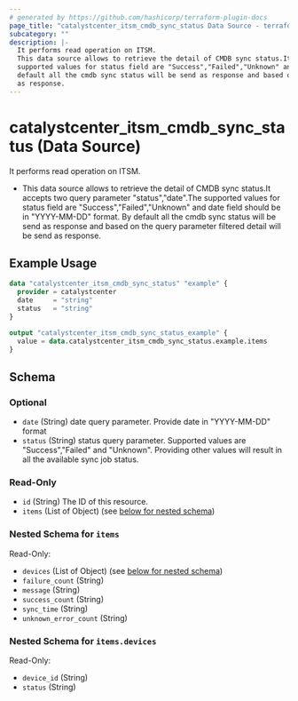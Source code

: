```yaml
---
# generated by https://github.com/hashicorp/terraform-plugin-docs
page_title: "catalystcenter_itsm_cmdb_sync_status Data Source - terraform-provider-catalystcenter"
subcategory: ""
description: |-
  It performs read operation on ITSM.
  This data source allows to retrieve the detail of CMDB sync status.It accepts two query parameter "status","date".The
  supported values for status field are "Success","Failed","Unknown" and date field should be in "YYYY-MM-DD" format. By
  default all the cmdb sync status will be send as response and based on the query parameter filtered detail will be send
  as response.
---
```


# catalystcenter_itsm_cmdb_sync_status (Data Source)

It performs read operation on ITSM.

- This data source allows to retrieve the detail of CMDB sync status.It accepts two query parameter "status","date".The
supported values for status field are "Success","Failed","Unknown" and date field should be in "YYYY-MM-DD" format. By
default all the cmdb sync status will be send as response and based on the query parameter filtered detail will be send
as response.

## Example Usage

```terraform
data "catalystcenter_itsm_cmdb_sync_status" "example" {
  provider = catalystcenter
  date     = "string"
  status   = "string"
}

output "catalystcenter_itsm_cmdb_sync_status_example" {
  value = data.catalystcenter_itsm_cmdb_sync_status.example.items
}
```

<!-- schema generated by tfplugindocs -->
## Schema

### Optional

- `date` (String) date query parameter. Provide date in "YYYY-MM-DD" format
- `status` (String) status query parameter. Supported values are "Success","Failed" and "Unknown". Providing other values will result in all the available sync job status.

### Read-Only

- `id` (String) The ID of this resource.
- `items` (List of Object) (see [below for nested schema](#nestedatt--items))

<a id="nestedatt--items"></a>
### Nested Schema for `items`

Read-Only:

- `devices` (List of Object) (see [below for nested schema](#nestedobjatt--items--devices))
- `failure_count` (String)
- `message` (String)
- `success_count` (String)
- `sync_time` (String)
- `unknown_error_count` (String)

<a id="nestedobjatt--items--devices"></a>
### Nested Schema for `items.devices`

Read-Only:

- `device_id` (String)
- `status` (String)
